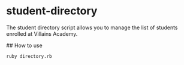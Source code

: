 # student-directory

The student directory script allows you to manage the list of students enrolled at Villains Academy.


## How to use

```shell
ruby directory.rb
```
